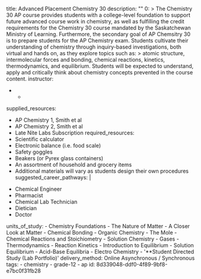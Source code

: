 title: Advanced Placement Chemistry 30
description: ""
0: >
  The Chemistry 30 AP course provides students with a college-level foundation to support future
  advanced course work in chemistry, as well as fulfilling the credit requirements for the Chemistry
  30 course mandated by the Saskatchewan Ministry of Learning. Furthermore, the secondary goal of AP
  Chemsitry 30 is to prepare students for the AP Chemistry exam.
Students cultivate their understanding of chemistry through inquiry-based investigations, both virtual and hands on, as they explore topics such as: >
  atomic structure, intermolecular forces and bonding, chemical reactions, kinetics, thermodynamics,
  and equilibrium. Students will be expected to understand, apply and critically think about chemistry
  concepts prevented in the course content.
instructor:
  - -
supplied_resources:
  - AP Chemistry 1, Smith et al
  - AP Chemistry 2, Smith et al
  - Late Nite Labs Subscription
required_resources:
  - Scientific calculator
  - Electronic balance (i.e. food scale)
  - Safety goggles
  - Beakers (or Pyrex glass containers)
  - An assortment of household and grocery items
  - Additional materials will vary as students design their own procedures
suggested_career_pathways: |
  <ul>
  <li>Chemical Engineer</li>
  <li>Pharmacist</li>
  <li>Chemical Lab Technician</li>
  <li>Dietician</li>
  <li>Doctor</li>
  </ul>
units_of_study:
  - Chemistry Foundations
  - The Nature of Matter
  - A Closer Look at Matter
  - Chemical Bonding
  - Organic Chemistry
  - The Mole
  - Chemical Reactions and Stoichiometry
  - Solution Chemistry
  - Gases
  - Thermodynamics
  - Reaction Kinetics
  - Introduction to Equilibrium
  - Solution Equilibrium
  - Acid-Base Equilibria
  - Electro Chemistry
  - '**Student Directed Study (Lab Portfolio)'
delivery_method: Online Asynchronous / Synchronous
tags:
  - chemistry
  - grade-12
  - ap
id: 8d339048-ddf0-4f89-9bf8-e7bc0f31fb28
